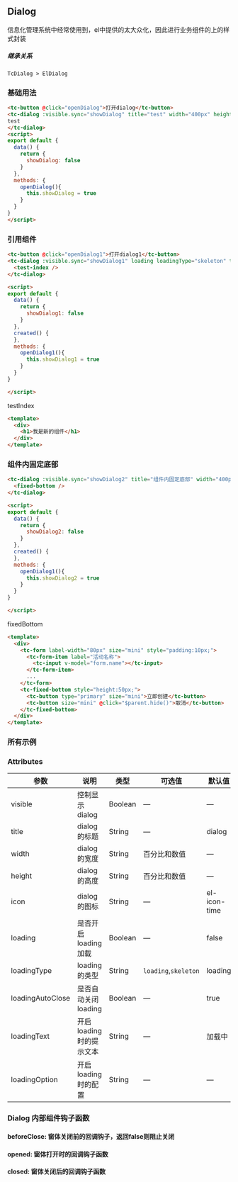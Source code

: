 <script>
  import dialogIndex from './dialog/index.vue'
  export default {
    components: {dialogIndex},
    created() {
    },
    mounted() {
    },
    methods: {
    },
    data() {
      return {
      }
    }
  }
</script>
## Dialog
信息化管理系统中经常使用到，el中提供的太大众化，因此进行业务组件的上的样式封装

##### 继承关系
```
TcDialog > ElDialog
```

### 基础用法
```html
<tc-button @click="openDialog">打开dialog</tc-button>
<tc-dialog :visible.sync="showDialog" title="test" width="400px" height="300px">
test
</tc-dialog>
<script>
export default {
  data() {
    return {
      showDialog: false
    }
  },
  methods: {
    openDialog(){
      this.showDialog = true
    }
  }
}
</script>
```

### 引用组件
```html
<tc-button @click="openDialog1">打开dialog1</tc-button>
<tc-dialog :visible.sync="showDialog1" loading loadingType="skeleton" title="test1" width="400px" height="300px">
  <test-index />
</tc-dialog>

<script>
export default {
  data() {
    return {
      showDialog1: false
    }
  },
  created() {
  },
  methods: {
    openDialog1(){
      this.showDialog1 = true
    }
  }
}

</script>
```

testIndex
```html
<template>
  <div>
    <h1>我是新的组件</h1>
  </div>
</template>
```

### 组件内固定底部
```html
<tc-dialog :visible.sync="showDialog2" title="组件内固定底部" width="400px" height="300px">
  <fixed-bottom />
</tc-dialog>

<script>
export default {
  data() {
    return {
      showDialog2: false
    }
  },
  created() {
  },
  methods: {
    openDialog1(){
      this.showDialog2 = true
    }
  }
}

</script>
```

fixedBottom
```html
<template>
  <div>
    <tc-form label-width="80px" size="mini" style="padding:10px;">
      <tc-form-item label="活动名称">
        <tc-input v-model="form.name"></tc-input>
      </tc-form-item>
      ...
    </tc-form>
    <tc-fixed-bottom style="height:50px;">
      <tc-button type="primary" size="mini">立即创建</tc-button>
      <tc-button size="mini" @click="$parent.hide()">取消</tc-button>
    </tc-fixed-bottom>
  </div>
</template>
```

### 所有示例
<div>
<dialogIndex/>
</div>

### Attributes

| 参数          | 说明            | 类型            | 可选值                 | 默认值   |
|-------------  |---------------- |---------------- |---------------------- |-------- |
| visible   | 控制显示dialog   | Boolean          | — | — |
| title   | dialog的标题   | String          | — | dialog |
| width   | dialog的宽度   | String          | 百分比和数值 | — |
| height   | dialog的高度   | String          | 百分比和数值 | — |
| icon   | dialog的图标   | String  | — | el-icon-time |
| loading   | 是否开启loading加载   | Boolean | — | false |
| loadingType   | loading的类型   | String | `loading`,`skeleton` | loading |
| loadingAutoClose   | 是否自动关闭loading   | Boolean | — | true |
| loadingText   | 开启loading时的提示文本   | String | — | 加载中 |
| loadingOption   | 开启loading时的配置 | String | — | — |

### Dialog 内部组件钩子函数
#### beforeClose: 窗体关闭前的回调钩子，返回false则阻止关闭
#### opened: 窗体打开时的回调钩子函数
#### closed: 窗体关闭后的回调钩子函数